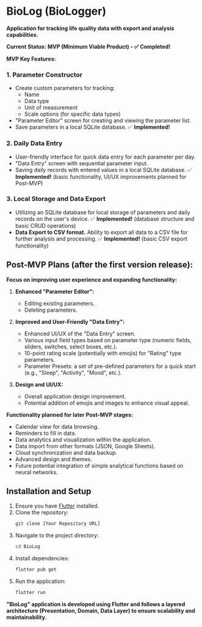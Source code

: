 # BioLog (BioLogger)

**Application for tracking life quality data with export and analysis capabilities.**

**Current Status: MVP (Minimum Viable Product) - ✅ Completed!**

**MVP Key Features:**

### 1. Parameter Constructor
- Create custom parameters for tracking:
  - Name
  - Data type
  - Unit of measurement
  - Scale options (for specific data types)
- "Parameter Editor" screen for creating and viewing the parameter list.
- Save parameters in a local SQLite database.
  ✅ **Implemented!**

### 2. Daily Data Entry
- User-friendly interface for quick data entry for each parameter per day.
- "Data Entry" screen with sequential parameter input.
- Saving daily records with entered values in a local SQLite database.
  ✅ **Implemented!** (basic functionality, UI/UX improvements planned for Post-MVP)

### 3. Local Storage and Data Export
- Utilizing an SQLite database for local storage of parameters and daily records on the user's device.
  ✅ **Implemented!** (database structure and basic CRUD operations)
- **Data Export to CSV format.** Ability to export all data to a CSV file for further analysis and processing.
  ✅ **Implemented!** (basic CSV export functionality)

## Post-MVP Plans (after the first version release):

**Focus on improving user experience and expanding functionality:**

1.  **Enhanced "Parameter Editor":**
    *   Editing existing parameters.
    *   Deleting parameters.

2.  **Improved and User-Friendly "Data Entry":**
    *   Enhanced UI/UX of the "Data Entry" screen.
    *   Various input field types based on parameter type (numeric fields, sliders, switches, select boxes, etc.).
    *   10-point rating scale (potentially with emojis) for "Rating" type parameters.
    *   Parameter Presets: a set of pre-defined parameters for a quick start (e.g., "Sleep", "Activity", "Mood", etc.).

3.  **Design and UI/UX:**
    *   Overall application design improvement.
    *   Potential addition of emojis and images to enhance visual appeal.

**Functionality planned for later Post-MVP stages:**

*   Calendar view for data browsing.
*   Reminders to fill in data.
*   Data analytics and visualization within the application.
*   Data import from other formats (JSON, Google Sheets).
*   Cloud synchronization and data backup.
*   Advanced design and themes.
*   Future potential integration of simple analytical functions based on neural networks.

## Installation and Setup

1.  Ensure you have [Flutter](https://flutter.dev/) installed.
2.  Clone the repository:
    ```bash
    git clone [Your Repository URL]
    ```
3.  Navigate to the project directory:
    ```bash
    cd BioLog
    ```
4.  Install dependencies:
    ```bash
    flutter pub get
    ```
5.  Run the application:
    ```bash
    flutter run
    ```

**"BioLog" application is developed using Flutter and follows a layered architecture (Presentation, Domain, Data Layer) to ensure scalability and maintainability.**
